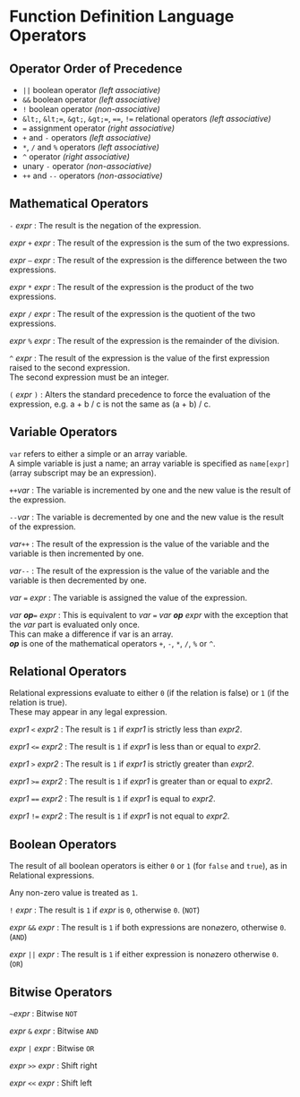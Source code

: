 # Function Definition Language Operators

## Operator Order of Precedence

* `||` boolean operator _(left associative)_ 
* `&&` boolean operator _(left associative)_
* `!` boolean operator _(non-associative)_
* `&lt;`, `&lt;=`, `&gt;`, `&gt;=`, `==`, `!=` relational operators _(left associative)_
* `=` assignment operator _(right associative)_
* `+` and `-` operators _(left associative)_
* `*`, `/` and `%` operators _(left associative)_ 
* `^` operator _(right associative)_ 
* unary `-` operator _(non-associative)_
* `++` and `--` operators _(non-associative)_

## Mathematical Operators

`-` _expr_
:   The result is the negation of the expression.
 
_expr_ `+` _expr_
:   The result of the expression is the sum of the two expressions.
 
_expr_ `–` _expr_
:   The result of the expression is the difference between the two expressions.
 
_expr_ `*` _expr_
:   The result of the expression is the product of the two expressions.
 
_expr_ `/` _expr_
:   The result of the expression is the quotient of the two expressions.
 
_expr_ `%` _expr_
:   The result of the expression is the remainder of the division.
 
`^` _expr_
:   The result of the expression is the value of the first expression raised to the second expression.  
    The second expression must be an integer.
 
`(` _expr_ `)`
:   Alters the standard precedence to force the evaluation of the expression, e.g. a + b / c is not the same as (a + b) / c.
 
## Variable Operators

`var` refers to either a simple or an array variable.  
A simple variable is just a name; an array variable is specified as `name[expr]` (array subscript may be an expression).

`++`_var_
:   The variable is incremented by one and the new value is the result of the expression.
 
`--`_var_
:   The variable is decremented by one and the new value is the result of the expression.
 
_var_`++`
:   The result of the expression is the value of the variable and the variable is then incremented by one.
 
_var_`--`
:   The result of the expression is the value of the variable and the variable is then decremented by one.
 
_var_ `=` _expr_
:   The variable is assigned the value of the expression.
 
_var_ **_op_**`=` _expr_
:   This is equivalent to _var_ `=` _var_ **_op_** _expr_ with the exception that the _var_ part is evaluated only once.  
    This can make a difference if var is an array.  
    **_op_** is one of the mathematical operators `+`, `-`, `*`, `/`, `%` or `^`.

## Relational Operators

Relational expressions evaluate to either `0` (if the relation is false) or `1` (if the relation is true).  
These may appear in any legal expression.

_expr1_ `<` _expr2_
:   The result is `1` if _expr1_ is strictly less than _expr2_.
 
_expr1_ `<=` _expr2_
:   The result is `1` if _expr1_ is less than or equal to _expr2_.
 
_expr1_ `>` _expr2_
:   The result is `1` if _expr1_ is strictly greater than _expr2_.
 
_expr1_ `>=` _expr2_
:   The result is `1` if _expr1_ is greater than or equal to _expr2_.
 
_expr1_ `==` _expr2_
:   The result is `1` if _expr1_ is equal to _expr2_.
 
_expr1_ `!=` _expr2_
:   The result is `1` if _expr1_ is not equal to _expr2_.
 
## Boolean Operators

The result of all boolean operators is either `0` or `1` (for `false` and `true`), as in Relational expressions.

Any non-zero value is treated as `1`.

`!` _expr_
:   The result is `1` if _expr_ is `0`, otherwise `0`. (`NOT`)
 
_expr_ `&&` _expr_
:   The result is `1` if both expressions are non⌀zero, otherwise `0`. (`AND`)
 
_expr_ `||` _expr_
:   The result is `1` if either expression is non⌀zero otherwise `0`. (`OR`)
 
## Bitwise Operators

`~`_expr_
:   Bitwise `NOT`
 
_expr_ `&` _expr_
:   Bitwise `AND`
 
_expr_ `|` _expr_
:   Bitwise `OR`
 
_expr_ `>>` _expr_
:   Shift right
 
_expr_ `<<` _expr_
:   Shift left
